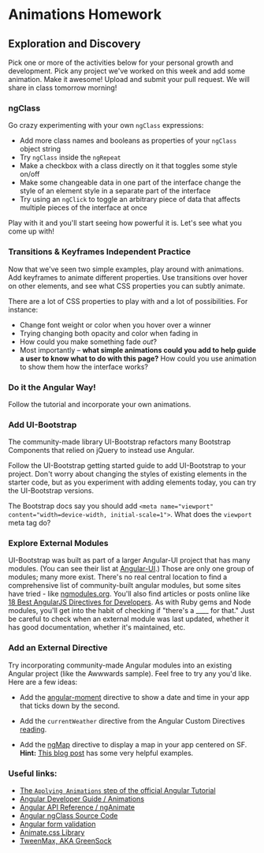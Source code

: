 # Animations Homework

## Exploration and Discovery
Pick one or more of the activities below for your personal growth and development. Pick any project we've worked on this week and add some animation. Make it awesome! Upload and submit your pull request. We will share in class tomorrow morning!

### ngClass

Go crazy experimenting with your own `ngClass` expressions:

- Add more class names and booleans as properties of your `ngClass` object string
- Try `ngClass` inside the `ngRepeat`
- Make a checkbox with a class directly on it that toggles some style on/off
- Make some changeable data in one part of the interface change the style of an element style in a separate part of the interface
- Try using an `ngClick` to toggle an arbitrary piece of data that affects multiple pieces of the interface at once

Play with it and you'll start seeing how powerful it is. Let's see what you come up with!

### Transitions & Keyframes Independent Practice 

Now that we've seen two simple examples, play around with animations. Add keyframes to animate different properties. Use transitions over hover on other elements, and see what CSS properties you can subtly animate.

There are a lot of CSS properties to play with and a lot of possibilities.  For instance:

- Change font weight or color when you hover over a winner
- Trying changing both opacity and color when fading in
- How could you make something fade _out_?
- Most importantly – **what simple animations could you add to help guide a user to know what to do with this page?** How could you use animation to show them how the interface works?

### Do it the Angular Way!

Follow the tutorial and incorporate your own animations.

### Add UI-Bootstrap

The community-made library UI-Bootstrap refactors many Bootstrap Components that relied on jQuery to instead use Angular.  

Follow the UI-Bootstrap getting started guide to add UI-Bootstrap to your project. Don't worry about changing the styles of existing elements in the starter code, but as you experiment with adding elements today, you can try the UI-Bootstrap versions.

The Bootstrap docs say you should add `<meta name="viewport" content="width=device-width, initial-scale=1">`.  What does the `viewport` meta tag do? 

### Explore External Modules

UI-Bootstrap was built as part of a larger Angular-UI project that has many modules. (You can see their list at <a href="https://angular-ui.github.io/">Angular-UI</a>.) Those are only one group of modules; many more exist. There's no real central location to find a comprehensive list of community-built angular modules, but some sites have tried - like <a href="http://ngmodules.org/" target="_blank">ngmodules.org</a>. You'll also find articles or posts online like <a href="https://codegeekz.com/18-best-angularjs-directives-for-developers/" target="_blank">18 Best AngularJS Directives for Developers</a>. As with Ruby gems and Node modules, you'll get into the habit of checking if "there's a ____ for that." Just be careful to check when an external module was last updated, whether it has good documentation, whether it's maintained, etc.

### Add an External Directive

Try incorporating community-made Angular modules into an existing Angular project (like the Awwwards sample).  Feel free to try any you'd like.  Here are a few ideas:

  * Add the <a href="https://github.com/urish/angular-moment" target="_blank">angular-moment</a> directive to show a date and time in your app that ticks down by the second.

  * Add the `currentWeather` directive from the Angular Custom Directives <a href="https://github.com/sf-wdi-26/intro-angular-lab/blob/solution/custom-directives.md" target="_blank">reading</a>.

  * Add the <a href="https://github.com/allenhwkim/angularjs-google-maps" target="_blank">ngMap</a> directive to display a map in your app centered on SF. **Hint:** <a href="http://allenhwkim.tumblr.com/post/70986888283/google-map-as-the-simplest-way" target="_blank">This blog post</a> has some very helpful examples.


### Useful links:

- [The `Applying Animations` step of the official Angular Tutorial](https://docs.angularjs.org/tutorial/step_12)
- [Angular Developer Guide / Animations](https://docs.angularjs.org/guide/animations)
- [Angular API Reference / ngAnimate](https://docs.angularjs.org/api/ngAnimate)
- [Angular ngClass Source Code](https://github.com/angular/angular.js/blob/master/src/ng/directive/ngClass.js)
- [Angular form validation](https://docs.angularjs.org/guide/forms)
- [Animate.css Library](https://daneden.github.io/animate.css/)
- [TweenMax, AKA GreenSock](http://greensock.com/)
